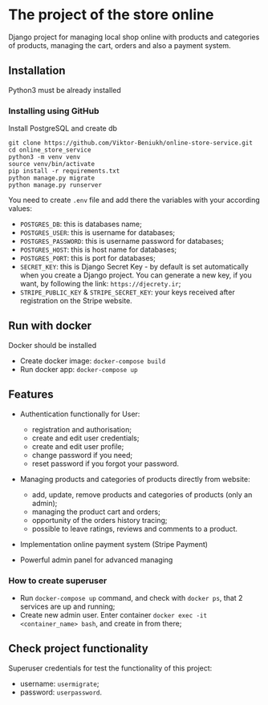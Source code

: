 # The project of the store online 

Django project for managing local shop online with products and categories of products, 
managing the cart, orders and also a payment system.


## Installation

Python3 must be already installed

### Installing using GitHub

Install PostgreSQL and create db

```shell
git clone https://github.com/Viktor-Beniukh/online-store-service.git
cd online_store_service
python3 -m venv venv
source venv/bin/activate
pip install -r requirements.txt
python manage.py migrate
python manage.py runserver   
```
You need to create `.env` file and add there the variables with your according values: 
- `POSTGRES_DB`: this is databases name;
- `POSTGRES_USER`: this is username for databases;
- `POSTGRES_PASSWORD`: this is username password for databases;
- `POSTGRES_HOST`: this is host name for databases;
- `POSTGRES_PORT`: this is port for databases;
- `SECRET_KEY`: this is Django Secret Key - by default is set automatically when you create a Django project.
                You can generate a new key, if you want, by following the link: `https://djecrety.ir`;
- `STRIPE_PUBLIC_KEY` & `STRIPE_SECRET_KEY`: your keys received after registration on the Stripe website.


## Run with docker

Docker should be installed

- Create docker image: `docker-compose build`
- Run docker app: `docker-compose up`


## Features

- Authentication functionally for User:
  - registration and authorisation;
  - create and edit user credentials;
  - create and edit user profile;
  - change password if you need;
  - reset password if you forgot your password.

- Managing products and categories of products directly from website:
  - add, update, remove products and categories of products (only an admin);
  - managing the product cart and orders;
  - opportunity of the orders history tracing;
  - possible to leave ratings, reviews and comments to a product.

- Implementation online payment system (Stripe Payment)
- Powerful admin panel for advanced managing


### How to create superuser
- Run `docker-compose up` command, and check with `docker ps`, that 2 services are up and running;
- Create new admin user. Enter container `docker exec -it <container_name> bash`, and create in from there;


## Check project functionality

Superuser credentials for test the functionality of this project:
- username: `usermigrate`;
- password: `userpassword`.
